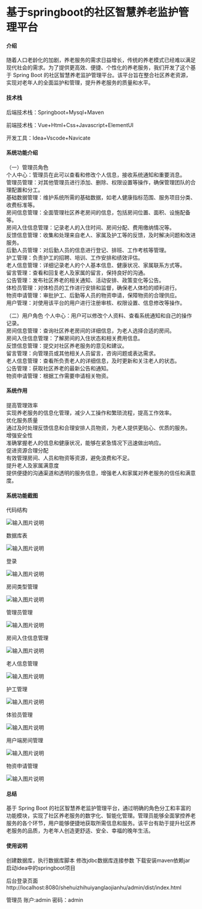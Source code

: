 # 基于springboot的社区智慧养老监护管理平台

#### 介绍

随着人口老龄化的加剧，养老服务的需求日益增长，传统的养老模式已经难以满足现代社会的需求。为了提供更高效、便捷、个性化的养老服务，我们开发了这个基于 Spring Boot 的社区智慧养老监护管理平台。该平台旨在整合社区养老资源，实现对老年人的全面监护和管理，提升养老服务的质量和水平。

#### 技术栈

后端技术栈：Springboot+Mysql+Maven

前端技术栈：Vue+Html+Css+Javascript+ElementUI

开发工具：Idea+Vscode+Navicate

#### 系统功能介绍

（一）管理员角色  
个人中心：管理员在此可以查看和修改个人信息，接收系统通知和重要消息。  
管理员管理：对其他管理员进行添加、删除、权限设置等操作，确保管理团队的合理配置和分工。  
基础数据管理：维护系统所需的基础数据，如老人健康指标范围、服务项目分类、收费标准等。  
房间信息管理：全面管理社区养老房间的信息，包括房间位置、面积、设施配备等。  
房间入住信息管理：记录老人的入住时间、房间分配、费用缴纳情况等。  
反馈信息管理：收集和处理来自老人、家属及护工等的反馈，及时解决问题和改进服务。  
后勤人员管理：对后勤人员的信息进行登记、排班、工作考核等管理。  
护工管理：负责护工的招聘、培训、工作安排和绩效评估。  
老人信息管理：详细记录老人的个人基本信息、健康状况、家属联系方式等。  
留言管理：查看和回复老人及家属的留言，保持良好的沟通。  
公告管理：发布社区养老的相关通知、活动安排、政策变化等公告。  
体检员管理：对体检员的工作进行安排和监督，确保老人体检的顺利进行。  
物资申请管理：审批护工、后勤等人员的物资申请，保障物资的合理供应。  
用户管理：对使用该平台的用户进行注册审核、权限设置、信息修改等操作。  

（二）用户角色
个人中心：用户可以修改个人资料、查看系统通知和自己的操作记录。  
房间信息管理：查询社区养老房间的详细信息，为老人选择合适的房间。  
房间入住信息管理：了解房间的入住状态和相关费用信息。  
反馈信息管理：提交对社区养老服务的意见和建议。  
留言管理：向管理员或其他相关人员留言，咨询问题或表达需求。  
老人信息管理：查看所负责老人的详细信息，及时更新和关注老人的状态。  
公告管理：获取社区养老的最新公告和通知。  
物资申请管理：根据工作需要申请相关物资。  

#### 系统作用

提高管理效率  
实现养老服务的信息化管理，减少人工操作和繁琐流程，提高工作效率。  
优化服务质量  
通过及时处理反馈信息和合理安排人员物资，为老人提供更贴心、优质的服务。  
增强安全性    
准确掌握老人的信息和健康状况，能够在紧急情况下迅速做出响应。  
促进资源合理分配  
有效管理房间、人员和物资等资源，避免浪费和不足。  
提升老人及家属满意度  
提供便捷的沟通渠道和透明的服务信息，增强老人和家属对养老服务的信任和满意度。  

#### 系统功能截图

代码结构

![输入图片说明](images/a88c32bfe130d51ce2a23fd89611900.png)

数据库表

![输入图片说明](images/3f1ca1fb95d109e382a0d2188e9c71f.png)

登录

![输入图片说明](images/daa7f4db9a85d67e6da431ad1a89b18.png)

房间类型管理

![输入图片说明](images/854e5f4cdf1266baf0240459ac6ad6a.png)

管理员管理

![输入图片说明](images/2b9969bf926bad69f41fef78bc6557b.png)

房间入住信息管理

![输入图片说明](images/48d0ecab6bdcfe173f36bad29f633b4.png)

老人信息管理

![输入图片说明](images/53f92da04d2278199b7a665c5aa2382.png)

护工管理

![输入图片说明](images/256b8be39dff78a66ed6a5b1f27930a.png)

体验员管理

![输入图片说明](images/94bd5ed99b4e7a1cd1f1f805c9ea596.png)

用户端房间管理

![输入图片说明](images/559efa727d63dbf9ab9091021a379cc.png)

物资申请管理

![输入图片说明](images/4e79dba78431148b5620bd0bf09a43e.png)

#### 总结

基于 Spring Boot 的社区智慧养老监护管理平台，通过明确的角色分工和丰富的功能模块，实现了社区养老服务的数字化、智能化管理。管理员能够全面掌控养老服务的各个环节，用户能够便捷地获取所需信息和服务。该平台有助于提升社区养老服务的品质，为老年人创造更舒适、安全、幸福的晚年生活。

#### 使用说明

创建数据库，执行数据库脚本 修改jdbc数据库连接参数 下载安装maven依赖jar 启动idea中的springboot项目

后台登录页面
http://localhost:8080/shehuizhihuiyanglaojianhu/admin/dist/index.html

管理员				账户:admin 		密码：admin